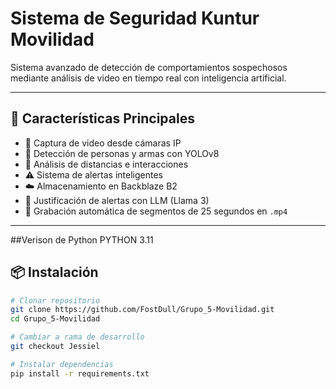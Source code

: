 # Sistema de Seguridad Kuntur Movilidad

Sistema avanzado de detección de comportamientos sospechosos mediante análisis de video en tiempo real con inteligencia artificial.

---

## 🚀 Características Principales

- 🎥 Captura de video desde cámaras IP  
- 🧠 Detección de personas y armas con YOLOv8  
- 📏 Análisis de distancias e interacciones  
- ⚠️ Sistema de alertas inteligentes  
- ☁️ Almacenamiento en Backblaze B2  
- 💬 Justificación de alertas con LLM (Llama 3)  
- 📼 Grabación automática de segmentos de 25 segundos en `.mp4`

---
##Verison de Python
PYTHON 3.11
## 📦 Instalación

```bash
# Clonar repositorio
git clone https://github.com/FostDull/Grupo_5-Movilidad.git
cd Grupo_5-Movilidad

# Cambiar a rama de desarrollo
git checkout Jessiel

# Instalar dependencias
pip install -r requirements.txt
